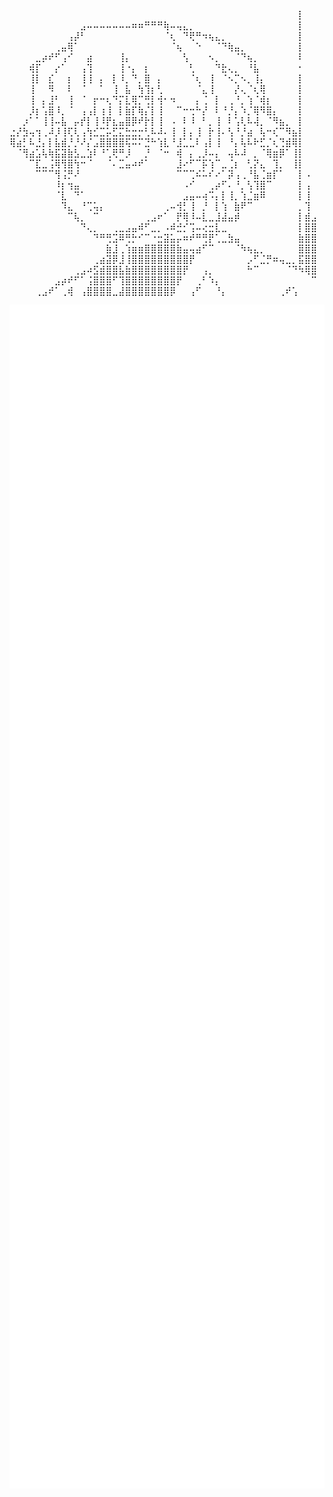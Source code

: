 ⠀⠀⠀⠀⠀⠀⠀⠀⠀⠀⠀⠀⠀⠀⠀⠀⠀⠀⠀⠀⠀⠀⠀⠀⠀⠀⠀⠀⠀⠀⠀⠀⠀⠀⠀⠀⠀⠀⠀⠀⠀⠀⠀⠀⠀⡇⠀⠀
⠀⠀⠀⠀⠀⠀⠀⠀⠀⠀⠀⣠⠤⠤⠤⠤⠤⠤⠤⠶⠶⠛⠛⠛⢷⠤⢤⣄⡀⠀⠀⠀⠀⠀⠀⠀⠀⠀⠀⠀⠀⠀⠀⠀⠀⡇⠀⠀
⠀⠀⠀⠀⠀⠀⠀⠀⠀⢠⡼⠃⠀⠀⠀⠀⠀⠀⠀⠀⠀⠀⠀⠀⠈⢆⠀⠙⢟⠛⠲⢦⣄⡀⠀⠀⠀⠀⠀⠀⠀⠀⠀⠀⠀⡇⠀⠀
⠀⠀⠀⠀⠀⠀⠀⢀⣤⢿⠁⠀⠀⠀⠀⠀⠀⠀⠀⠀⠀⠀⠀⠀⠀⠈⢦⠀⠀⠑⠀⠀⠈⠙⢷⣤⡀⠀⠀⠀⠀⠀⠀⠀⠀⡇⠀⠀
⠀⠀⠀⠀⣀⡴⠞⠋⢠⠊⠀⠀⣴⠀⠀⠀⠀⢸⡄⠀⠀⠀⠀⠀⠀⠀⠀⢣⠀⠀⠀⠢⡀⠀⠀⠈⠙⢦⡀⠀⠀⠀⠀⠀⠀⠇⠀⠀
⠀⠀⠀⢾⡏⠀⠀⡔⠁⠀⠀⢠⢹⠀⠀⠀⠀⢸⠐⡄⠀⡆⠀⠀⠀⠀⠀⠀⢃⠀⠀⠀⠙⣗⢄⡀⠀⠘⣧⠀⠀⠀⠀⠀⠀⠂⠀⠀
⠀⠀⠀⢸⡇⠀⣎⠀⠀⡆⠀⢸⢸⠀⡄⠀⡇⠸⡀⠙⡀⣿⠀⡄⠀⠀⠀⠀⠈⢆⠀⢸⠀⠈⠢⡉⠢⡀⢸⡄⠀⠀⠀⠀⠀⡇⠀⠀
⠀⠀⠀⢸⠀⠀⠻⠀⠀⠇⠀⠈⠀⠀⠁⠀⢸⠀⣧⠀⢳⢹⡆⢃⠀⠀⠀⠀⠀⠈⣄⢸⠀⠀⠀⡜⢄⠈⢆⢿⠀⠀⠀⠀⠀⡇⠀⠀
⠀⠀⠀⢸⠀⡄⣸⠃⠀⢸⠀⠈⠀⡖⠒⢆⠙⡍⣇⢿⡉⢛⡇⢺⠂⠲⠀⠀⠀⡄⢈⠀⡇⠀⢀⠘⡀⢱⠈⢾⡆⠀⠀⠀⠀⡇⠀⠀
⠀⠀⠀⡸⡆⢡⣿⠸⡀⠈⠀⢠⢠⡇⢰⢸⠀⡇⣷⡏⢷⡌⡇⢸⠀⠀⠉⠒⢒⠓⡜⠀⠇⠘⡘⡄⠱⡈⢿⠻⣿⡄⠀⠀⠀⡇⠀⠀
⠀⠀⡰⠁⠁⢸⢸⠤⣧⠀⡤⡞⡇⢸⠸⡟⣆⣤⣿⡿⠞⡗⡇⢸⠀⠠⠀⠇⠸⠀⠃⡀⢸⠀⠇⢡⢇⠧⢼⡀⠈⠻⣦⡀⠀⡇⠀⠀
⣐⡜⣳⢤⢲⢀⠼⡸⢸⢏⢇⢠⢳⣊⣉⡥⣋⣍⣓⣒⡒⢃⠧⠼⠄⢸⠀⡇⡄⢸⠀⡗⢸⠄⢣⠘⡘⣴⠀⢧⠒⢎⠉⠻⣦⡇⠀⠀
⢿⣴⡃⠧⣘⡄⡇⣧⣾⡘⡘⠜⡌⣠⣿⣿⣿⣿⢯⠭⠍⣙⠓⢱⣇⠘⣸⣁⣁⠇⢠⡇⢸⠀⠘⡄⢧⠧⠗⣋⡈⢆⢙⣾⢿⡇⠀⠀
⠀⠈⢻⣴⣡⢧⢷⣯⣽⣷⣣⣀⣱⠇⠘⢁⢟⠛⡸⠀⠀⡘⠀⠈⠒⠀⢾⠀⡄⢀⡸⠤⡄⠀⢤⠧⠼⠀⡀⠈⢿⣶⡿⠁⢸⡇⠀⠀
⠀⠀⠀⠉⣏⣀⢨⢿⢻⣿⢳⠒⠈⠀⠀⠈⠄⣉⣤⠴⠞⠁⠀⠀⠀⠀⣸⠔⠋⠉⡯⢱⠉⣀⢈⡆⠀⢃⡝⣄⠀⢹⡀⠀⢸⡇⠀⠀
⠀⠀⠀⠀⠉⠉⠉⢻⢨⡛⠜⠀⠀⠀⠀⠀⠀⠀⠀⠀⠀⠀⠀⠀⠀⠀⠉⠉⢉⠮⠥⠎⠔⠁⡽⢠⢀⠘⣧⢈⣶⡏⠁⠀⠀⡇⠠⠀
⠀⠀⠀⠀⠀⠀⠀⠸⡆⢲⣤⠀⠀⠀⠀⠀⠀⠀⠀⠀⠀⠀⠀⠀⠀⠀⠀⠠⠊⠀⠀⢀⡴⠋⠄⠘⡀⢣⢹⣿⠉⠀⠀⠀⠀⡇⢠⠀
⠀⠀⠀⠀⠀⠀⠀⠈⣇⠀⠙⠁⠀⠀⠀⠀⠀⠀⠀⠀⠀⠀⠀⠀⠀⠀⠀⣠⣤⠤⢴⠩⡄⡇⢸⡀⢱⣈⣶⠿⠀⠀⠀⠀⠀⡇⢸⠀
⠀⠀⠀⠀⠀⠀⠀⠀⠹⣄⠀⠘⢉⢥⡄⠀⠀⠀⠀⠀⠀⠀⠀⠀⢀⠤⢺⡃⢸⠀⡘⠀⡇⢱⠀⣷⠟⠉⠀⠀⠀⠀⠀⠀⠀⡀⢹⠀
⠀⠀⠀⠀⠀⠀⠀⠀⠀⠉⢧⡀⠀⠉⠀⠀⠀⠀⠀⠀⠀⢀⣠⠖⠁⠀⡟⢿⠸⠤⣇⣀⣸⣼⣤⡾⠀⠀⠀⠀⠀⠀⠀⠀⠀⡇⣾⣠
⠀⠀⠀⠀⠀⠀⠀⠀⠀⠀⠀⠙⢄⡀⠀⠀⢀⣀⣠⣤⠾⠋⣀⡀⠠⠾⣚⡊⢩⠤⢔⣒⣇⣀⠀⠀⠀⠀⠀⠀⠀⠀⠀⠀⠀⡇⣿⣿
⠀⠀⠀⠀⠀⠀⠀⠀⠀⠀⠀⠀⠀⠙⠛⢛⣩⠿⢛⡓⠊⠉⠐⣒⣽⣥⡤⠶⠞⠛⢛⡟⢁⣀⣳⣤⠀⠀⠀⠀⠀⠀⠀⠀⠀⣷⣿⣿
⠀⠀⠀⠀⠀⠀⠀⠀⠀⠀⠀⠀⠀⠀⠀⣷⣸⢀⢱⣶⣶⣿⣿⣿⣿⣿⣷⣤⢤⣴⠋⠉⠀⠀⠀⠈⠳⢦⣄⡀⠀⠀⠀⠀⠀⣿⣿⣿
⠀⠀⠀⠀⠀⠀⠀⠀⠀⠀⠀⠀⠀⢀⣴⣽⡿⣸⢸⣿⣿⣿⣿⣿⣿⣿⣿⣿⡟⠀⠀⠀⠀⠀⠀⠀⠀⡠⠋⣈⡛⠶⢤⣀⡀⣯⣿⣿
⠀⠀⠀⠀⠀⠀⠀⠀⠀⠀⢀⣠⠴⣫⣾⣿⣿⣧⣷⣿⣿⣿⣿⣿⣿⣿⣿⡟⠀⠀⢠⡀⠀⠀⠀⠀⠀⠓⠉⠀⠀⠀⠀⠈⠙⠳⢿⣿
⠀⠀⠀⠀⠀⠀⠀⣠⡴⠞⠋⠁⢨⣿⣿⣿⠋⢹⣿⣿⣿⣿⣿⣿⣿⣿⡟⠀⠀⢀⠃⠱⡄⠀⠀⠀⠀⠀⠀⠀⠀⠀⠀⠀⠀⠀⠀⠉
⠀⠀⠀⠀⢀⣠⠞⠁⢀⢾⠀⢠⣿⣿⣿⣿⣀⣼⣿⣿⣿⣿⣿⣿⣿⡿⠀⠀⢠⠋⠀⠀⠘⡄⠀⠀⠀⠀⠀⠀⠀⠀⢀⠞⢡⠀⠀⠀
<div style="display: flex; flex-wrap: wrap;">
  <img src="github-metrics.svg" alt="GitHub Metrics" width="650" style="vertical-align: top; margin-right: -2px;"/>
</div>

<div style="display: flex; flex-wrap: wrap;">
  <img src="metrics.plugin.languages.indepth.svg" alt="In-depth Languages" width="600" style="vertical-align: top; margin-right: 2px;"/>

  <img src="metrics.plugin.activity.svg" alt="Plugin Activity" width="600" style="vertical-align: top;"/>

</div>
     <img src="contributions.svg" alt="Contributions" width="600" style="vertical-align: top;"/>


